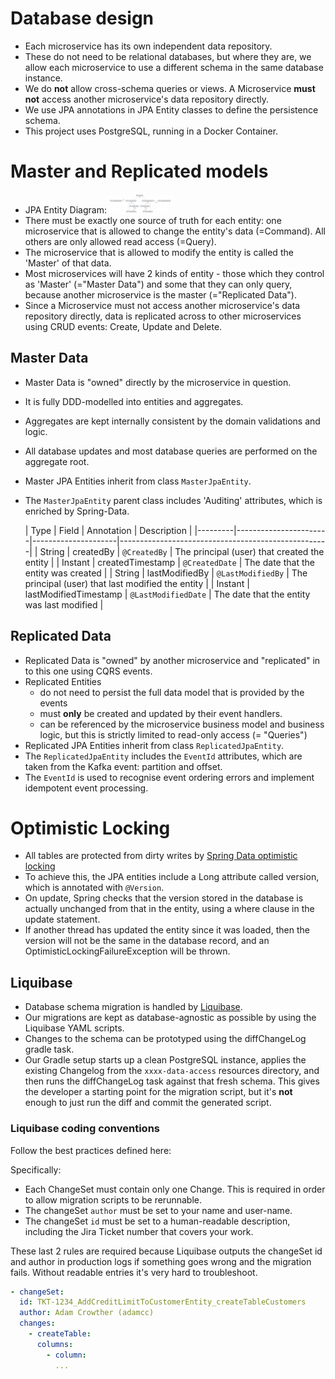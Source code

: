 # Database design

- Each microservice has its own independent data repository.
- These do not need to be relational databases, but where they are, we allow each microservice to use a different schema
  in the same database instance.
- We do **not** allow cross-schema queries or views. A Microservice **must not** access another microservice's data
  repository directly.
- We use JPA annotations in JPA Entity classes to define the persistence schema.
- This project uses PostgreSQL, running in a Docker Container.

# Master and Replicated models

- JPA Entity
  Diagram: [![jpa-entity-diagram-thumb.png](images%2Fjpa-entity-diagram-thumb.png)](![jpa-entity-diagram.png](images%2Fjpa-entity-diagram.png))
- There must be exactly one source of truth for each entity: one microservice that is allowed to change the entity's
  data (=Command). All others are only allowed read access (=Query).
- The microservice that is allowed to modify the entity is called the 'Master' of that data.
- Most microservices will have 2 kinds of entity - those which they control as 'Master' (="Master Data") and some that
  they can only query, because another microservice is the master (="Replicated Data").
- Since a Microservice must not access another microservice's data repository directly, data is replicated across to
  other microservices using CRUD events: Create, Update and Delete.

## Master Data

- Master Data is "owned" directly by the microservice in question.
- It is fully DDD-modelled into entities and aggregates.
- Aggregates are kept internally consistent by the domain validations and logic.
- All database updates and most database queries are performed on the aggregate root.
- Master JPA Entities inherit from class `MasterJpaEntity`.
- The `MasterJpaEntity` parent class includes 'Auditing' attributes, which is enriched by Spring-Data.

  | Type    | Field                 | Annotation          | Description                                        |
      |---------|-----------------------|---------------------|----------------------------------------------------|
  | String  | createdBy             | `@CreatedBy`        | The principal (user) that created the entity       |
  | Instant | createdTimestamp      | `@CreatedDate`      | The date that the entity was created               |
  | String  | lastModifiedBy        | `@LastModifiedBy`   | The principal (user) that last modified the entity |
  | Instant | lastModifiedTimestamp | `@LastModifiedDate` | The date that the entity was last modified         |

## Replicated Data

- Replicated Data is "owned" by another microservice and "replicated" in to this one using CQRS events.
- Replicated Entities
    - do not need to persist the full data model that is provided by the events
    - must **only** be created and updated by their event handlers.
    - can be referenced by the microservice business model and business logic, but this is strictly limited to read-only
      access (= "Queries")
- Replicated JPA Entities inherit from class `ReplicatedJpaEntity`.
- The `ReplicatedJpaEntity` includes the `EventId` attributes, which are taken from the Kafka event: partition and
  offset.
- The `EventId` is used to recognise event ordering errors and implement idempotent event processing.

# Optimistic Locking

- All tables are protected from dirty writes
  by [Spring Data optimistic locking](https://docs.spring.io/spring-data/jdbc/docs/current/reference/html/#jdbc.entity-persistence.optimistic-locking)
- To achieve this, the JPA entities include a Long attribute called version, which is annotated with `@Version`.
- On update, Spring checks that the version stored in the database is actually unchanged from that in the entity,
  using a where clause in the update statement.
- If another thread has updated the entity since it was loaded, then the version will not be the same in the database
  record, and an OptimisticLockingFailureException will be thrown.

## Liquibase

- Database schema migration is handled by
  [Liquibase](https://docs.liquibase.com/concepts/introduction-to-liquibase.html).
- Our migrations are kept as database-agnostic as possible by using the Liquibase YAML scripts.
- Changes to the schema can be prototyped using the diffChangeLog gradle task.
- Our Gradle setup starts up a clean PostgreSQL instance, applies the existing Changelog from the `xxxx-data-access`
  resources directory, and then runs the diffChangeLog task against that fresh schema. This gives the developer a
  starting point for the migration script, but it's **not** enough to just run the diff and commit the generated script.

### Liquibase coding conventions

Follow the best practices defined here:

Specifically:

- Each ChangeSet must contain only one Change. This is required in order to allow migration scripts to be rerunnable.
- The changeSet `author` must be set to your name and user-name.
- The changeSet `id` must be set to a human-readable description, including the Jira Ticket number that covers your
  work.

These last 2 rules are required because Liquibase outputs the changeSet id and author in production logs if something
goes wrong and the migration fails. Without readable entries it's very hard to troubleshoot.

```yaml
- changeSet:
  id: TKT-1234_AddCreditLimitToCustomerEntity_createTableCustomers
  author: Adam Crowther (adamcc)
  changes:
    - createTable:
      columns:
        - column:
          ...
```
